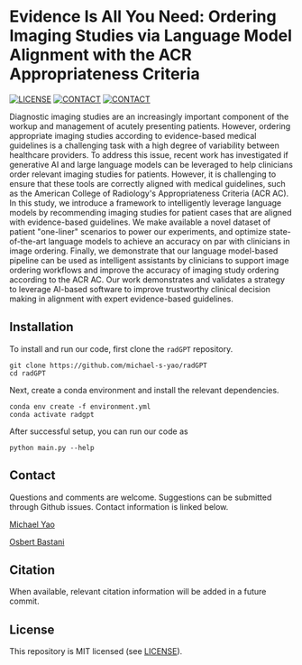 # Evidence Is All You Need: Ordering Imaging Studies via Language Model Alignment with the ACR Appropriateness Criteria

[![LICENSE](https://img.shields.io/badge/license-MIT-green.svg)](LICENSE.md)
[![CONTACT](https://img.shields.io/badge/contact-michael.yao%40pennmedicine.upenn.edu-blue)](mailto:michael.yao@pennmedicine.upenn.edu)
[![CONTACT](https://img.shields.io/badge/contact-obastani%40seas.upenn.edu-blue)](mailto:obastani@seas.upenn.edu)

Diagnostic imaging studies are an increasingly important component of the workup and management of acutely presenting patients. However, ordering appropriate imaging studies according to evidence-based medical guidelines is a challenging task with a high degree of variability between healthcare providers. To address this issue, recent work has investigated if generative AI and large language models can be leveraged to help clinicians order relevant imaging studies for patients. However, it is challenging to ensure that these tools are correctly aligned with medical guidelines, such as the American College of Radiology's Appropriateness Criteria (ACR AC). In this study, we introduce a framework to intelligently leverage language models by recommending imaging studies for patient cases that are aligned with evidence-based guidelines. We make available a novel dataset of patient "one-liner" scenarios to power our experiments, and optimize state-of-the-art language models to achieve an accuracy on par with clinicians in image ordering. Finally, we demonstrate that our language model-based pipeline can be used as intelligent assistants by clinicians to support image ordering workflows and improve the accuracy of imaging study ordering according to the ACR AC. Our work demonstrates and validates a strategy to leverage AI-based software to improve trustworthy clinical decision making in alignment with expert evidence-based guidelines.

## Installation

To install and run our code, first clone the `radGPT` repository.

```
git clone https://github.com/michael-s-yao/radGPT
cd radGPT
```

Next, create a conda environment and install the relevant dependencies.

```
conda env create -f environment.yml
conda activate radgpt
```

After successful setup, you can run our code as

```
python main.py --help
```

## Contact

Questions and comments are welcome. Suggestions can be submitted through Github issues. Contact information is linked below.

[Michael Yao](mailto:michael.yao@pennmedicine.upenn.edu)

[Osbert Bastani](mailto:obastani@seas.upenn.edu)

## Citation

When available, relevant citation information will be added in a future commit.

## License

This repository is MIT licensed (see [LICENSE](LICENSE)).
